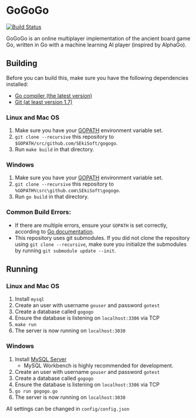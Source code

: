 # GoGoGo
[![Build Status](https://travis-ci.org/SEkiSoft/gogogo.svg?branch=development)](https://travis-ci.org/SEkiSoft/gogogo)

GoGoGo is an online multiplayer implementation of the ancient board game Go, written in Go with a machine learning AI player (inspired by AlphaGo).

## Building
Before you can build this, make sure you have the following dependencies installed:
* [Go compiler (the latest version)](https://golang.org/doc/install)
* [Git (at least version 1.7)](https://git-scm.com/downloads)

### Linux and Mac OS
1. Make sure you have your [GOPATH](https://golang.org/doc/code.html) environment variable set.
2. `git clone --recursive` this repository to `$GOPATH/src/github.com/SEkiSoft/gogogo`.
3. Run `make build` in that directory.

### Windows
1. Make sure you have your [GOPATH](https://golang.org/doc/code.html) environment variable set.
2. `git clone --recursive` this repository to `%GOPATH%\src\github.com\SEkiSoft\gogogo`.
3. Run `go build` in that directory.

### Common Build Errors:
* If there are multiple errors, ensure your `GOPATH` is set correctly, according to [Go documentation](https://golang.org/doc/code.html).
* This repository uses git submodules. If you did not clone the repository using `git clone --recursive`, make sure you initialize the submodules by running `git submodule update --init`.

## Running

### Linux and Mac OS
1. Install `mysql`
2. Create an user with username `gouser` and password `gotest`
3. Create a database called `gogogo`
4. Ensure the database is listening on `localhost:3306` via TCP
5. `make run`
6. The server is now running on `localhost:3030`

### Windows
1. Install [MySQL Server](http://dev.mysql.com/downloads/windows/installer/5.7.html)
    * MySQL Workbench is highly recommended for development.
2. Create an user with username `gouser` and password `gotest`
3. Create a database called `gogogo`
4. Ensure the database is listening on `localhost:3306` via TCP
5. `go run gogogo.go`
6. The server is now running on `localhost:3030`

All settings can be changed in `config/config.json`
